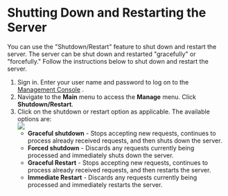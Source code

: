 # Shutting Down and Restarting the Server

You can use the "Shutdown/Restart" feature to shut down and restart the
server. The server can be shut down and restarted "gracefully" or
"forcefully." Follow the instructions below to shut down and restart the
server.

1.  Sign in. Enter your user name and password to log on to the
    [Management
    Console](https://docs.wso2.com/display/IS540/Getting+Started+with+the+Management+Console)
    .
2.  Navigate to the **Main** menu to access the **Manage** menu. Click
    **Shutdown/Restart**.
3.  Click on the shutdown or restart option as applicable. The available
    options are:  
    ![](attachments/103328970/103328971.png)  
    -   **Graceful shutdown** - Stops accepting new requests, continues
        to process already received requests, and then shuts down the
        server.
    -   **Forced shutdown** - Discards any requests currently being
        processed and immediately shuts down the server.
    -   **Graceful Restart** - Stops accepting new requests, continues
        to process already received requests, and then restarts the
        server.
    -   **Immediate Restart** - Discards any requests currently being
        processed and immediately restarts the server.

